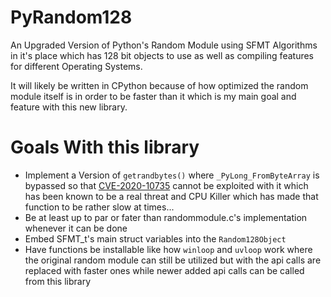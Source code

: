 # PyRandom128
An Upgraded Version of Python's Random Module using SFMT Algorithms in it's place which has 128 bit objects to use as well as compiling features for different Operating Systems.

It will likely be written in CPython because of how optimized the random module itself 
is in order to be faster than it which is my main goal and feature with this new library. 

# Goals With this library 
- Implement a Version of `getrandbytes()` where `_PyLong_FromByteArray` is bypassed so that [CVE-2020-10735](https://cve.mitre.org/cgi-bin/cvename.cgi?name=CVE-2020-10735) cannot be exploited with it which has been known to be a real threat and CPU Killer which has made that function to be rather slow at times...
- Be at least up to par or fater than randommodule.c's implementation whenever it can be done
- Embed SFMT_t's main struct variables into the `Random128Object`
- Have functions be installable like how `winloop` and `uvloop` work where the original random module can still be utilized but with the api calls are replaced with faster ones while newer added api calls can be called from this library
